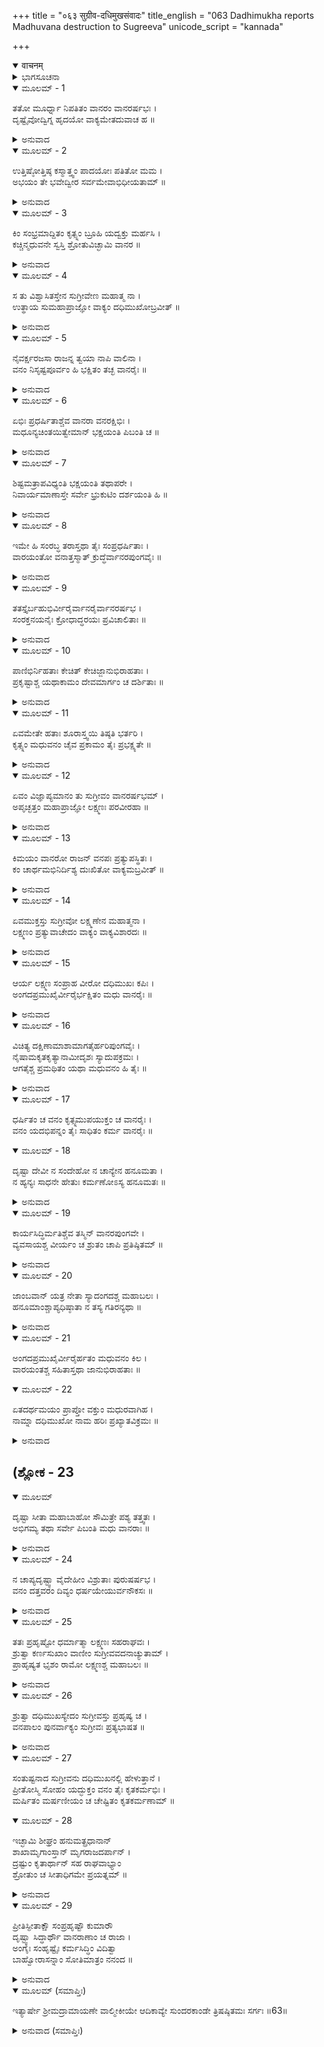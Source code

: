 +++
title = "०६३ सुग्रीव-दधिमुखसंवादः"
title_english = "063 Dadhimukha reports Madhuvana destruction to Sugreeva"
unicode_script = "kannada"

+++
<details open><summary>वाचनम्</summary>

<div class="audioEmbed"  caption="श्रीराम-हरिसीताराममूर्ति-घनपाठिभ्यां वचनम्" src="https://archive.org/download/Ramayana-recitation-Sriram-harisItArAmamUrti-Ghanapaati-v2/Kanda_5/Kanda_5_SK-063-Dadhimukha_reports_Madhuvana_destruction_to_Sugreeva.mp3"></div>
</details>



<details><summary>ಭಾಗಸೂಚನಾ</summary>

ಅಂಗದಾದಿಗಳು ಮಧುವನವನ್ನು ಧ್ವಂಸಮಾಡಿದ ವಾರ್ತೆಯನ್ನು ದಧಿಮುಖನು ಸುಗ್ರೀವನಿಗೆ ಹೇಳಿದುದು, ಅದರಿಂದ ಅಂಗದಾದಿಗಳು ಕೃತಕೃತ್ಯರಾಗಿ ಬಂದಿರುವರೆಂದು ಸುಗ್ರೀವನು ಊಹಿಸಿದುದು
</details>

<details open><summary>ಮೂಲಮ್ - 1</summary>

ತತೋ ಮೂರ್ಧ್ನಾ ನಿಪತಿತಂ ವಾನರಂ ವಾನರರ್ಷಭಃ ।  
ದೃಷ್ಟೈವೋದ್ವಿಗ್ನ ಹೃದಯೋ ವಾಕ್ಯಮೇತದುವಾಚ ಹ ॥
</details>

<details><summary>ಅನುವಾದ</summary>

ವಾನರಪ್ರಭುವಾದ ಸುಗ್ರೀವನು ತನಗೆ ಸಾಷ್ಟಾಂಗ ನಮಸ್ಕಾರ ಮಾಡುತ್ತಿದ್ದ ದಧಿಮುಖನನ್ನು ನೋಡಿ, ಉದ್ವಿಗ್ನಚಿತ್ತನಾಗಿ ಇಂತೆಂದನು—॥1॥
</details>

<details open><summary>ಮೂಲಮ್ - 2</summary>

ಉತ್ತಿಷ್ಠೋತ್ತಿಷ್ಠ ಕಸ್ಮಾತ್ತ್ವಂ ಪಾದಯೋಃ ಪತಿತೋ ಮಮ ।  
ಅಭಯಂ ತೇ ಭವೇದ್ವೀರ ಸರ್ವಮೇವಾಭಿಧೀಯತಾಮ್ ॥
</details>

<details><summary>ಅನುವಾದ</summary>

ದಧಿಮುಖನೇ! ಏಳು! ಎದ್ದೇಳು! ಹಿರಿಯವನಾದ ನೀನು ನನ್ನ ಕಾಲುಗಳಿಗೆ ಏಕೆ ನಮಸ್ಕರಿಸುತ್ತಿರುವೆ? ನಿನಗೆ ಅಭಯವನ್ನು ನೀಡಿರುವೆನು. ಏನು ನಡೆದಿದೆಯೇ ಅದೆಲ್ಲವನ್ನು ಸಮಗ್ರವಾಗಿ ಹೇಳು.॥2॥
</details>

<details open><summary>ಮೂಲಮ್ - 3</summary>

ಕಿಂ ಸಂಭ್ರಮಾದ್ದಿತಂ ಕೃತ್ಸ್ನಂ ಬ್ರೂಹಿ ಯದ್ವಕ್ತು ಮರ್ಹಸಿ ।  
ಕಚ್ಚಿನ್ಮಧುವನೇ ಸ್ವಸ್ತಿ ಶ್ರೋತುವಿಚ್ಛಾಮಿ ವಾನರ ॥
</details>

<details><summary>ಅನುವಾದ</summary>

ಎಲೈ ದಧಿಮುಖನೇ! ಏಕೆ ಭಯಪಡುವೆ? ನೀನು ಹೇಳಬೇಕಾಗಿರುವುದನ್ನು ಧೈರ್ಯವಾಗಿ ಹೇಳು ಮಧುವನದಲ್ಲಿ ಎಲ್ಲವೂ ಸುವ್ಯವಸ್ಥೆಯಿಂದ ಇರುವುದಲ್ಲವೆ? ಇವೆಲ್ಲವನ್ನು ನಿನ್ನಿಂದ ಕೇಳ ಬಯಸುತ್ತೇನೆ.॥3॥
</details>

<details open><summary>ಮೂಲಮ್ - 4</summary>

ಸ ತು ವಿಶ್ವಾಸಿತಸ್ತೇನ ಸುಗ್ರೀವೇಣ ಮಹಾತ್ಮ ನಾ ।  
ಉತ್ಥಾಯ ಸುಮಹಾಪ್ರಾಜ್ಞೋ ವಾಕ್ಯಂ ದಧಿಮುಖೋಬ್ರವೀತ್ ॥
</details>

<details><summary>ಅನುವಾದ</summary>

ಮಹಾತ್ಮನಾದ ಸುಗ್ರೀವನು ದಧಿಮುಖನಿಗೆ ಹೀಗೆ ಆಶ್ವಾಸನೆಯನ್ನಿತ್ತ ಬಳಿಕ, ಮಹಾ ಪ್ರಾಜ್ಞನಾದ ಅವನು ಎದ್ದು ಹೀಗೆ ಹೇಳತೊಡಗಿದನು.॥4॥
</details>

<details open><summary>ಮೂಲಮ್ - 5</summary>

ನೈವರ್ಕ್ಷರಜಸಾ ರಾಜನ್ನ ತ್ವಯಾ ನಾಪಿ ವಾಲಿನಾ ।  
ವನಂ ನಿಸೃಷ್ಟಪೂರ್ವಂ ಹಿ ಭಕ್ಷಿತಂ ತಚ್ಛ ವಾನರೈಃ ॥
</details>

<details><summary>ಅನುವಾದ</summary>

ಮಹಾರಾಜಾ! ನಿಮ್ಮ ತಂದೆ ಋಕ್ಷರಜಸನಾಗಲೀ, ನಿನ್ನಣ್ಣನಾದ ವಾಲಿಯಾಗಲೀ, ನಿನ್ನ ಆಳ್ವಿಕೆಯಲ್ಲಾಗಲೀ, ಇಷ್ಟರವರೆಗೆ ಮಧುವನವನ್ನು ಯಥೇಚ್ಛವಾಗಿ ಭಕ್ಷಿಸಲು ಯಾರಿಂದಲೂ ಸಾಧ್ಯವಾಗಲಿಲ್ಲ. ಆದರೆ ಆ ವನವನ್ನು ಇಂದು ವಾನರರು ಭಗ್ನಗೊಳಿಸಿದರು.॥5॥
</details>

<details open><summary>ಮೂಲಮ್ - 6</summary>

ಏಭಿಃ ಪ್ರಧರ್ಷಿತಾಶ್ಚೆವ ವಾನರಾ ವನರಕ್ಷಿಭಿಃ ।  
ಮಧೂನ್ಯಚಿಂತಯಿತ್ವೇಮಾನ್ ಭಕ್ಷಯಂತಿ ಪಿಬಂತಿ ಚ ॥
</details>

<details><summary>ಅನುವಾದ</summary>

ನಾನು ನನ್ನ ಈ ಸೇವಕರೊಡನೆ ಅವರನ್ನು ತಡೆಯಲು ಬಹಳವಾಗಿ ಪ್ರಯತ್ನಿಸಿದೆ. ಆದರೆ ಅವರು ನಮ್ಮನ್ನು ಲೆಕ್ಕಿಸದೆ ವನದಲ್ಲಿದ್ದ ಮಧುವನ್ನೆಲ್ಲ ಕುಡಿದುಬಿಟ್ಟರು. ಹಣ್ಣುಗಳನ್ನೆಲ್ಲ ತಿಂದುಬಿಟ್ಟರು.॥6॥
</details>

<details open><summary>ಮೂಲಮ್ - 7</summary>

ಶಿಷ್ಟಮತ್ರಾಪವಿಧ್ಯಂತಿ ಭಕ್ಷಯಂತಿ ತಥಾಪರೇ ।  
ನಿವಾರ್ಯಮಾಣಾಸ್ತೇ ಸರ್ವೇ ಭ್ರುಕುಟಿಂ ದರ್ಶಯಂತಿ ಹಿ ॥
</details>

<details><summary>ಅನುವಾದ</summary>

ಕೆಲವರು ಮಧುವನ್ನು ಕುಡಿದು, ಮಿಕ್ಕಿದುದನ್ನು ಅಲ್ಲಲ್ಲೇ ಎಸೆದುಬಿಡುತ್ತಿದ್ದರು. ಮತ್ತೆ ಕೆಲವರು ಭಕ್ಷಿಸುತ್ತಿದ್ದಾರೆ. ಕೆಲವರು ಪಡೆಯಲು ಬಳಿಗೆ ಹೋದವರನ್ನು ಹುಬ್ಬುಗಂಟಿಕ್ಕಿ ಬೆದರಿಸುತ್ತಿದ್ದರು.॥7॥
</details>

<details open><summary>ಮೂಲಮ್ - 8</summary>

ಇಮೇ ಹಿ ಸಂರಬ್ಧ ತರಾಸ್ತಥಾ ತೈಃ ಸಂಪ್ರಧರ್ಷಿತಾಃ ।  
ವಾರಯಂತೋ ವನಾತ್ತಸ್ಮಾತ್ ಕ್ರುದ್ಧೆರ್ವಾನರಪುಂಗವೈಃ ॥
</details>

<details><summary>ಅನುವಾದ</summary>

ಅವರ ಈ ಹೀನಕಾರ್ಯದಿಂದ ಕೋಪಗೊಂಡ ನಮ್ಮ ಕಾವಲುಗಾರರು ಅವರೊಡನೆ ಸಂಘರ್ಷಿಸಿದರು. ಕ್ರುದ್ಧರಾಗಿದ್ದ ಅವರೆಲ್ಲರೂ ನಮ್ಮನ್ನು ಮಧುವನದಿಂದ ಹೊರಗಟ್ಟಿದರು.॥8॥
</details>

<details open><summary>ಮೂಲಮ್ - 9</summary>

ತತಸ್ತೈರ್ಬಹುಭಿರ್ವೀರೈರ್ವಾನರೈರ್ವಾನರರ್ಷಭ ।  
ಸಂರಕ್ತನಯನೈಃ ಕ್ರೋಧಾದ್ಧರಯಃ ಪ್ರವಿಚಾಲಿತಾಃ ॥
</details>

<details><summary>ಅನುವಾದ</summary>

ಎಲೈ ಕಪಿರಾಜನೇ! ಬಳಿಕ ಅಂಗದಾದಿ ವಾನರ ಪ್ರಮುಖ ವೀರರು ಹೆಚ್ಚು ಮಂದಿಯಿದ್ದರು. ಅವರೆಲ್ಲರೂ ಕ್ರೋಧಾವೇಶದಿಂದ ಕಣ್ಣುಗಳನ್ನು ಕೆಂಪಗಾಗಿಸಿ ವನಪಾಲಕರಾದ ನಮ್ಮನ್ನು ಚೆನ್ನಾಗಿ ಥಳಿಸಿದರು.॥9॥
</details>

<details open><summary>ಮೂಲಮ್ - 10</summary>

ಪಾಣಿಭಿರ್ನಿಹತಾಃ ಕೇಚಿತ್ ಕೇಚಿಜ್ಜಾನುಭಿರಾಹತಾಃ ।  
ಪ್ರಕೃಷ್ಟಾಶ್ಚ ಯಥಾಕಾಮಂ ದೇವಮಾರ್ಗಂ ಚ ದರ್ಶಿತಾಃ ॥
</details>

<details><summary>ಅನುವಾದ</summary>

ಅವರು ನಮ್ಮ ಸೇವಕರನ್ನು ಕೈಗಳಿಂದಲೇ ಪ್ರಹರಿಸುತ್ತಿದ್ದರು. ಕೆಲವರು ಮೊಣಕಾಲುಗಳ ಮಧ್ಯದಲ್ಲಿ ಅವಚಿ, ಅತ್ತಲಿತ್ತ ಎಳೆದಾಡುತ್ತಿದ್ದರು. ಕೆಲವರು ಮನಬಂದಂತೆ ಆಕಾಶವನ್ನು ತೋರಿ ಮೇಲಕ್ಕೆಸೆಯುತ್ತಿದ್ದರು.॥10॥
</details>

<details open><summary>ಮೂಲಮ್ - 11</summary>

ಏವಮೇತೇ ಹತಾಃ ಶೂರಾಸ್ತ್ವಯಿ ತಿಷ್ಠತಿ ಭರ್ತರಿ ।  
ಕೃತ್ಸ್ನಂ ಮಧುವನಂ ಚೈವ ಪ್ರಕಾಮಂ ತೈಃ ಪ್ರಭಕ್ಷ್ಯತೇ ॥
</details>

<details><summary>ಅನುವಾದ</summary>

ನಿನ್ನಂತಹ ಒಡೆಯನಿರುವಾಗಲೂ ನಮ್ಮಲ್ಲಿ ಅನೇಕ ಶೂರರು ಅಸುನೀಗಿದರು. ಮಧುವನದಲ್ಲಿದ್ದ ಎಲ್ಲ ಮಧುವನ್ನು ಉಚ್ಛೃಂಖಲರಾಗಿ ಕುಡಿಯುತ್ತಲೇ ಇದ್ದಾರೆ. ಹಣ್ಣುಗಳನ್ನು ತಿನ್ನುತ್ತಲೇ ಇದ್ದಾರೆ.॥11॥
</details>

<details open><summary>ಮೂಲಮ್ - 12</summary>

ಏವಂ ವಿಜ್ಞಾಪ್ಯಮಾನಂ ತು ಸುಗ್ರೀವಂ ವಾನರರ್ಷಭಮ್ ।  
ಅಪೃಚ್ಛತ್ತಂ ಮಹಾಪ್ರಾಜ್ಞೋ ಲಕ್ಷ್ಮಣಃ ಪರವೀರಹಾ ॥
</details>

<details><summary>ಅನುವಾದ</summary>

ದಧಿಮುಖನು ಸುಗ್ರೀವರಾಜನ ಮುಂದೆ ಹೀಗೆ ವಿಜ್ಞಾಪಿಸಿಕೊಳ್ಳುತ್ತಿದ್ದಾಗ, ಶತ್ರುಹಂತಕನಾದ, ಮಹಾಪ್ರಾಜ್ಞನಾದ ಲಕ್ಷ್ಮಣ ಸ್ವಾಮಿಯು ಆ ವಾನರ ಪ್ರಭುವನ್ನು ಇಂತು ಪ್ರಶ್ನಿಸಿದನು.॥12॥
</details>

<details open><summary>ಮೂಲಮ್ - 13</summary>

ಕಿಮಯಂ ವಾನರೋ ರಾಜನ್ ವನಪಃ ಪ್ರತ್ಯುಪಸ್ಥಿತಃ ।  
ಕಂ ಚಾರ್ಥಮಭಿನಿರ್ದಿಶ್ಯ ದುಃಖಿತೋ ವಾಕ್ಯಮಬ್ರವೀತ್ ॥
</details>

<details><summary>ಅನುವಾದ</summary>

ಎಲೈ ವಾನರರಾಜನೇ! ವನಪಾಲಕನಾದ ಈ ವಾನರನು ಇಲ್ಲಿಗೇಕೆ ಬಂದಿರುವನು? ಇವನ ದುಃಖಕ್ಕೆ ಕಾರಣವೇನು? ಯಾವ ವಿಷಯವಾಗಿ ನಿನ್ನೊಡನೆ ಮಾತಾಡುತ್ತಿದ್ದಾನೆ?॥13॥
</details>

<details open><summary>ಮೂಲಮ್ - 14</summary>

ಏವಮುಕ್ತಸ್ತು ಸುಗ್ರೀವೋ ಲಕ್ಷ್ಮಣೇನ ಮಹಾತ್ಮನಾ ।  
ಲಕ್ಷ್ಮಣಂ ಪ್ರತ್ಯುವಾಚೇದಂ ವಾಕ್ಯಂ ವಾಕ್ಯವಿಶಾರದಃ ॥
</details>

<details><summary>ಅನುವಾದ</summary>

ಮಹಾತ್ಮನಾದ ಲಕ್ಷ್ಮಣನು ಈ ವಿಧವಾಗಿ ಪ್ರಶ್ನಿಸಿದಾಗ, ವಾಕ್ಯವಿಶಾರದನಾದ ಸುಗ್ರೀವನು ಹೀಗೆ ಉತ್ತರಿಸಿದನು.॥14॥
</details>

<details open><summary>ಮೂಲಮ್ - 15</summary>

ಆರ್ಯ ಲಕ್ಷ್ಮಣ ಸಂಪ್ರಾಹ ವೀರೋ ದಧಿಮುಖಃ ಕಪಿಃ ।  
ಅಂಗದಪ್ರಮುಖೈರ್ವೀರೈರ್ಭಕ್ಷಿತಂ ಮಧು ವಾನರೈಃ ॥
</details>

<details><summary>ಅನುವಾದ</summary>

ಪೂಜ್ಯನಾದ ಲಕ್ಷ್ಮಣಾ! ಅಂಗದನೇ ಮೊದಲಾದ ವೀರರು ಮಧುವನದಲ್ಲಿದ್ದ ಮಧುವನ್ನು ಪಾನಮಾಡಿ, ಫಲಗಳನ್ನು ಭಕ್ಷಿಸಿದರೆಂದು ಈ ದಧಿಮುಖನು ಹೇಳುತ್ತಿದ್ದಾನೆ.॥15॥
</details>

<details open><summary>ಮೂಲಮ್ - 16</summary>

ವಿಚಿತ್ಯ ದಕ್ಷಿಣಾಮಾಶಾಮಾಗತೈರ್ಹರಿಪುಂಗವೈಃ ।  
ನೈಷಾಮಕೃತಕೃತ್ಯಾನಾಮೀದೃಶಃ ಸ್ಯಾದುಪಕ್ರಮಃ ।  
ಆಗತೈಶ್ಚ ಪ್ರಮಥಿತಂ ಯಥಾ ಮಧುವನಂ ಹಿ ತೈಃ ॥
</details>

<details><summary>ಅನುವಾದ</summary>

ದಕ್ಷಿಣ ದಿಕ್ಕಿಗೆ ಹೋದ ಇವರುಗಳು ತಮ್ಮ ಕಾರ್ಯವಾದ ಸೀತಾನ್ವೇಷಣೆಯನ್ನು ಸಫಲಗೊಳಿಸದಿದ್ದರೆ ಇವರು ಈ ರೀತಿ ಮಧುವನವನ್ನು ನುಗ್ಗಿ ಮಧುಪಾನ ಮಾಡುತ್ತಿರಲಿಲ್ಲ.॥16॥
</details>

<details open><summary>ಮೂಲಮ್ - 17</summary>

ಧರ್ಷಿತಂ ಚ ವನಂ ಕೃತ್ಸ್ನಮುಪಯುಕ್ತಂ ಚ ವಾನರೈಃ ।  
ವನಂ ಯದಭಿಪನ್ನಂ ತೈಃ ಸಾಧಿತಂ ಕರ್ಮ ವಾನರೈಃ ॥
</details>

<details open><summary>ಮೂಲಮ್ - 18</summary>

ದೃಷ್ಟಾ ದೇವೀ ನ ಸಂದೇಹೋ ನ ಚಾನ್ಯೇನ ಹನೂಮತಾ ।  
ನ ಹ್ಯನ್ಯಃ ಸಾಧನೇ ಹೇತುಃ ಕರ್ಮಣೋಽಸ್ಯ ಹನೂಮತಃ ॥
</details>

<details><summary>ಅನುವಾದ</summary>

ಅಂಗದಾದಿ ವಾನರರು ತಮ್ಮನ್ನು ಅಡ್ಡಿಪಡಿಸಿದ ವನ ಪಾಲಕರನ್ನು ತಮ್ಮ ಮೊಣಕಾಲುಗಳಲ್ಲಿ ಬಲವಾಗಿ ಅಪ್ಪಚ್ಚಿಗೈದರು. ಮಹಾಬಲಶಾಲಿಯಾದ ಈ ದಧಿಮುಖ ವಾನರನನ್ನು ವನರಕ್ಷಣೆಗಾಗಿ, ವನಪಾಲಕರ ಮುಖಂಡನಾಗಿಯೂ ನಿಯಮಿಸಿದ್ದೆವು. ಅಂತಹ ಪ್ರಮುಖನಿಗೂ ಕೂಡ ಲಕ್ಷಕ್ಕೆ ತಾರದೆ ಈ ರೀತಿ ಮಾಡಬೇಕಿದ್ದರೆ ಸೀತೆಯನ್ನು ಕಂಡುಬಂದಿದ್ದಾರೆಂದೇ ತಿಳಿಯುತ್ತದೆ. ಇದರಲ್ಲಿ ಸಂದೇಹವೇ ಇಲ್ಲ. ಅವಳನ್ನು ನೋಡಿದವನೂ ಕೂಡ ಹನುಮಂತನೇ ಆಗಿರಬೇಕು ಎಂದು ಅನಿಸುತ್ತದೆ.॥17-18॥
</details>

<details open><summary>ಮೂಲಮ್ - 19</summary>

ಕಾರ್ಯಸಿದ್ಧಿರ್ಮತಿಶ್ಚೆವ ತಸ್ಮಿನ್ ವಾನರಪುಂಗವೇ ।  
ವ್ಯವಸಾಯಶ್ಚ ವೀರ್ಯಂ ಚ ಶ್ರುತಂ ಚಾಪಿ ಪ್ರತಿಷ್ಠಿತಮ್ ॥
</details>

<details><summary>ಅನುವಾದ</summary>

ಆ ಹನುಮಂತನಲ್ಲಿ ಕಾರ್ಯಸಾಧನ ಕೌಶಲ್ಯವು, ಪ್ರಜ್ಞೆಯು, ಪ್ರಯತ್ನಸಾಮರ್ಥ್ಯವು, ಶಾಸ್ತ್ರಜ್ಞಾನ ಇವೆಲ್ಲವುಗಳು ನೆಲೆಸಿವೆ. ಅದರಿಂದ ಈ ಕಾರ್ಯವನ್ನು ಸಾಧಿಸಿದವನು ಹನುಮಂತನೇ ಅಲ್ಲದೆ ಬೇರೆ ಯಾರೂ ಅಲ್ಲ.॥19॥
</details>

<details open><summary>ಮೂಲಮ್ - 20</summary>

ಜಾಂಬವಾನ್ ಯತ್ರ ನೇತಾ ಸ್ಯಾದಂಗದಶ್ಚ ಮಹಾಬಲಃ ।  
ಹನೂಮಾಂಶ್ಚಾಪ್ಯಧಿಷ್ಠಾತಾ ನ ತಸ್ಯ ಗತಿರನ್ಯಥಾ ॥
</details>

<details><summary>ಅನುವಾದ</summary>

ಪ್ರಜ್ಞಾಶಾಲಿಯಾದ ಜಾಂಬವಂತನು ನೇತಾರನಾಗಿರುವ, ಬಲಶಾಲಿಯಾದ ಅಂಗದನ ನಾಯಕತ್ವವಿರುವ, ಹನುಮಂತನು ಕಾರ್ಯ ನಿರ್ವಾಹಕನಾಗಿರುವ ಕಾರ್ಯವು ತಪ್ಪದೆ ಸಫಲವಾಗಿಯೇ ತೀರುವುದು. ಬೇರೇನು ಆಗಲು ಸಾಧ್ಯವೇ ಇಲ್ಲ. ಅದಕ್ಕಾಗಿಯೇ (ತಮ್ಮ ಕಾರ್ಯವು ಫಲಸಿದ ಬಗ್ಗೆ ) ಆ ಸಂತೋಷದಿಂದ ಅಂಗದಾದಿ ಪ್ರಮುಖವೀರರು ಆ ಮಧುವನವನ್ನು ಭಗ್ನಗೊಳಿಸಿರುವರು.॥20॥
</details>

<details open><summary>ಮೂಲಮ್ - 21</summary>

ಅಂಗದಪ್ರಮುಖೈರ್ವೀರೈರ್ಹತಂ ಮಧುವನಂ ಕಿಲ ।  
ವಾರಯಂತಶ್ಚ ಸಹಿತಾಸ್ತಥಾ ಜಾನುಭಿರಾಹತಾಃ ॥
</details>

<details open><summary>ಮೂಲಮ್ - 22</summary>

ಏತದರ್ಥಮಯಂ ಪ್ರಾಪ್ತೋ ವಕ್ತುಂ ಮಧುರವಾಗಿಹ ।  
ನಾಮ್ನಾ ದಧಿಮುಖೋ ನಾಮ ಹರಿಃ ಪ್ರಖ್ಯಾತವಿಕ್ರಮಃ ॥
</details>

<details><summary>ಅನುವಾದ</summary>

ಆ ವಾನರೋತ್ತಮರು ಸೀತಾದೇವಿಯನ್ನು ಹುಡುಕಲು ದಕ್ಷಿಣದಿಕ್ಕಿಗೆ ಹೋದವರು ಕೃತಾರ್ಥರಾಗಿ ಬಂದಿರುವುದರಿಂದ, ಇತರರು ಕಣ್ಣೆತ್ತಿಯೂ ನೋಡಲು ಸಾಧ್ಯವಿಲ್ಲದ ಆ ಮಧುವನವನ್ನು ಅವರು ಭಗ್ನಗೊಳಿಸಿರುವರು. ಆ ಕಪಿವೀರರು ಆ ವನದಲ್ಲಿನ ಫಲಗಳನ್ನು, ಮಧುವನ್ನು ತೃಪ್ತಿಯಾಗಿ ಸೇವಿಸಿರುವರು, ಅದರಿಂದ ಅದು ಪೂರ್ತಿಯಾಗಿ ಧ್ವಂಸವಾಯಿತು. ಅಷ್ಟೇ ಅಲ್ಲ, ಅವರನ್ನು ತಡೆಯಲು ಬಂದ ವನಪಾಲಕರನ್ನು, ದಂಡಿಸಿ, ತೊಡೆಗಳಿಂದ ಅವಚಿಬಿಟ್ಟಿರುವರು. ಇವನು ‘ದಧಿಮುಖ’ನೆಂಬ ವಾನರ ಪ್ರಮುಖನು. ಪ್ರಖ್ಯಾತನಾದ ಪರಾಕ್ರಮಶಾಲಿ. ಇವನು ವನಭಂಗ ವಿಷಯವನ್ನು, ತನ್ನ ಮೃದುಮಧುರ ವಚನಗಳಿಂದ ಈ ಶುಭವಾರ್ತೆಯನ್ನು ತಿಳಿಸಲಿಕ್ಕಾಗಿ ಇಲ್ಲಿಗೆ ಬಂದಿರುವನು.॥21-22॥
</details>

## (ಶ್ಲೋಕ - 23


<details open><summary>ಮೂಲಮ್</summary>

ದೃಷ್ಟಾ ಸೀತಾ ಮಹಾಬಾಹೋ ಸೌಮಿತ್ರೇ ಪಶ್ಯ ತತ್ತ್ವತಃ ।  
ಅಭಿಗಮ್ಯ ತಥಾ ಸರ್ವೇ ಪಿಬಂತಿ ಮಧು ವಾನರಾಃ ॥
</details>

<details><summary>ಅನುವಾದ</summary>

ಎಲೈ ಮಹಾಬಾಹುವೇ! ಲಕ್ಷ್ಮಣಾ! ‘‘ಸೀತಾದೇವಿಯು ಕಂಡುಬಂದಿರುವಳು ಇದು ಖಂಡಿತವಾಗಿ ಸತ್ಯವಾಗಿದೆ.’’ ಇದನ್ನು ನೀನು ಪೂರ್ತಿಯಾಗಿ ನಂಬು. ಅಂಗದಾದಿ ವಾನರರೆಲ್ಲರೂ ಕಾರ್ಯವನ್ನು ಸಾಧಿಸಿ ಬಂದು, ಸಂತೋಷದಿಂದ ವನದಲ್ಲಿದ್ದ ಮಧುವನ್ನು ಕುಡಿದುದೇ ಇದಕ್ಕೆ ಸಾಕ್ಷಿಯಾಗಿದೆ.॥23॥
</details>

<details open><summary>ಮೂಲಮ್ - 24</summary>

ನ ಚಾಪ್ಯದೃಷ್ಟ್ವಾ ವೈದೇಹೀಂ ವಿಶ್ರುತಾಃ ಪುರುಷರ್ಷಭ ।  
ವನಂ ದತ್ತವರಂ ದಿವ್ಯಂ ಧರ್ಷಯೇಯುರ್ವನೌಕಸಃ ॥
</details>

<details><summary>ಅನುವಾದ</summary>

ಪುರುಷಶ್ರೇಷ್ಠನೇ! ಸುವಿಖ್ಯಾತರಾದ ಆ ವಾನರಶ್ರೇಷ್ಠರು ಸೀತಾದೇವಿಯನ್ನು ನೋಡದೆಯೇ ಬಂದಿದ್ದರೆ, ಬ್ರಹ್ಮದೇವರು ವರರೂಪದಲ್ಲಿ ಕೊಟ್ಟಿರುವ ಈ ಮಧುವನವನ್ನು ಖಂಡಿತವಾಗಿ ಹಾಳುಮಾಡುತ್ತಿರಲಿಲ್ಲ.॥24॥
</details>

<details open><summary>ಮೂಲಮ್ - 25</summary>

ತತಃ ಪ್ರಹೃಷ್ಟೋ ಧರ್ಮಾತ್ಮಾ ಲಕ್ಷ್ಮಣಃ ಸಹರಾಘವಃ ।  
ಶ್ರುತ್ವಾ ಕರ್ಣಸುಖಾಂ ವಾಣೀಂ ಸುಗ್ರೀವವದನಾಚ್ಯುತಾಮ್ ।  
ಪ್ರಾಹೃಷ್ಯತ ಭೃಶಂ ರಾಮೋ ಲಕ್ಷ್ಮಣಶ್ಚ ಮಹಾಬಲಃ ॥
</details>

<details><summary>ಅನುವಾದ</summary>

ಸುಗ್ರೀವನ ಮುಖಾರವಿಂದದಿಂದ ಹೊರಟ ಕರ್ಣಾನಂದಕರವಾದ ಮಾತನ್ನು ಕೇಳಿ ಧರ್ಮಾತ್ಮರಾದ ರಾಮ-ಲಕ್ಷ್ಮಣರು ಪರಮ ಸಂತೋಷಭರಿತರಾದರು.॥25॥
</details>

<details open><summary>ಮೂಲಮ್ - 26</summary>

ಶ್ರುತ್ವಾ ದಧಿಮುಖಸ್ಯೇದಂ ಸುಗ್ರೀವಸ್ತು ಪ್ರಹೃಷ್ಯ ಚ ।  
ವನಪಾಲಂ ಪುನರ್ವಾಕ್ಯಂ ಸುಗ್ರೀವಃ ಪ್ರತ್ಯಭಾಷತ ॥
</details>

<details><summary>ಅನುವಾದ</summary>

ದಧಿಮುಖನು ಹೇಳಿದ ಮಾತುಗಳನ್ನು ಕೇಳಿ, ಶ್ರೀರಾಮನೂ, ಲಕ್ಷ್ಮಣನೂ ಹೆಚ್ಚಾಗಿ ಆನಂದಿತರಾದರು. ಸುಗ್ರೀವನೂ ಹರ್ಷಭರಿತನಾದನು.॥26॥
</details>

<details open><summary>ಮೂಲಮ್ - 27</summary>

ಸಂತುಷ್ಟನಾದ ಸುಗ್ರೀವನು ದಧಿಮುಖನಲ್ಲಿ ಹೇಳುತ್ತಾನೆ  ।  
ಪ್ರೀತೋಸ್ಮಿ ಸೋಹಂ ಯದ್ಭುಕ್ತಂ ವನಂ ತೈಃ ಕೃತಕರ್ಮಭಿಃ ।  
ಮರ್ಷಿತಂ ಮರ್ಷಣೀಯಂ ಚ ಚೇಷ್ಟಿತಂ ಕೃತಕರ್ಮಣಾಮ್ ॥
</details>

<details open><summary>ಮೂಲಮ್ - 28</summary>

ಇಚ್ಛಾಮಿ ಶೀಘ್ರಂ ಹನುಮತ್ಪ್ರಧಾನಾನ್  
ಶಾಖಾಮೃಗಾಂಸ್ತಾನ್ ಮೃಗರಾಜದರ್ಪಾನ್ ।  
ದ್ರಷ್ಟುಂ ಕೃತಾರ್ಥಾನ್ ಸಹ ರಾಘವಾಭ್ಯಾಂ  
ಶ್ರೋತುಂ ಚ ಸೀತಾಧಿಗಮೇ ಪ್ರಯತ್ನಮ್ ॥
</details>

<details><summary>ಅನುವಾದ</summary>

ಮಾವಾ! ಕಾರ್ಯವನ್ನು ಸಾಧಿಸಿಕೊಂಡು ಬಂದಿರುವ ಅಂಗದಾದಿ ವಾನರ ಪ್ರಮುಖರು ಮಧುವನ್ನು ಪಾನಮಾಡಿದುದಕ್ಕಾಗಿ ನಾನು ಪ್ರೀತನಾಗಿದ್ದೇನೆ. ಈ ಶುಭಸಮಾಚಾರ ತಿಳಿಸಿದ ನಿನ್ನ ಮೇಲೆಯೂ ಪ್ರಸನ್ನನಾಗಿರುವೆನು. ಕಾರ್ಯವನ್ನು ಸಾಧಿಸಿಕೊಂಡು ಬಂದಿರುವ ವಾನರರ ಕೃತ್ಯವನ್ನು (ಮಧುವನವನ್ನು ನಾಶಗೊಳಿಸಿದುದು) ನಾವು ಸಹಿಸಲೇಬೇಕು. ಹನುಮಂತನೇ ಮೊದಲಾದ ವಾನರ ಪ್ರಮುಖರೆಲ್ಲರನ್ನು ಶೀಘ್ರವಾಗಿ ಈ ಕಡೆ ಕಳಿಸಿಕೊಡು. ಸಿಂಹಪರಾಕ್ರಮಿಗಳಾದ ಹನುಮದಾದಿ ವಾನರರೆಲ್ಲರೂ ಕೃತಾರ್ಥರಾಗಿ ಬಂದಿರುವರು. ಅವರೆಲ್ಲರನ್ನು ಬೇಗನೇ ನೋಡಲು ಬಯಸುತ್ತಿರುವೆನು. ಸೀತೆಯನ್ನು ಕಾಣಲು ಅವರುಮಾಡಿರುವ ಪ್ರಯತ್ನವನ್ನು ರಾಮ-ಲಕ್ಷ್ಮಣರೊಡನೆ ಕೇಳಬೇಕೆಂಬ ಕುತೂಹಲವುಳ್ಳವನಾಗಿದ್ದೇನೆ.॥27-28॥
</details>

<details open><summary>ಮೂಲಮ್ - 29</summary>

ಪ್ರೀತಿಸ್ಫೀತಾಕ್ಷೌ ಸಂಪ್ರಹೃಷ್ಟೌ ಕುಮಾರೌ  
ದೃಷ್ಟ್ವಾ ಸಿದ್ಧಾರ್ಥೌ ವಾನರಾಣಾಂ ಚ ರಾಜಾ ।  
ಅಂಗೈಃ ಸಂಹೃಷ್ಟೈಃ ಕರ್ಮಸಿದ್ಧಿಂ ವಿದಿತ್ವಾ  
ಬಾಹ್ವೋರಾಸನ್ನಾಂ ಸೋತಿಮಾತ್ರಂ ನನಂದ ॥
</details>

<details><summary>ಅನುವಾದ</summary>

ಹೀಗೆ ಹೇಳಿ ಸುಗ್ರೀವನು ದಧಿಮುಖವನ್ನು ಕಳಿಸಿಕೊಟ್ಟನು. ರಾಮಲಕ್ಷ್ಮಣರಿಬ್ಬರೂ ಒಳ್ಳೆಯ ಸಮಾಚಾರವನ್ನು ಕೇಳಿ, ತಮ್ಮ ಮನೋರಥವು ಫಲಿಸಿತೆಂದು ಸಂತೋಷದಿಂದ ಪುಲಕಿತರಾದರು, ಅವರ ಕಣ್ಣುಗಳು ಅರಳಿದ್ದವು. ಅಂತಹ ರಾಮ ಲಕ್ಷ್ಮಣರನ್ನು ನೋಡಿ ಸುಗ್ರೀವನ ಅಂಗಾಂಗಗಳೆಲ್ಲವೂ ಸಂತುಷ್ಟರಾದುವು. ಅದರಿಂದ ಕಾರ್ಯಸಿದ್ಧಿಯಾಗುವುದೆಂದು, ವಿಜಯವು ಹಸ್ತಗತವಾಗುವುದೆಂದು ಭಾವಿಸಿ ಆನಂದತುಂದಿಲನಾದನು.॥29॥
</details>

<details open><summary>ಮೂಲಮ್ (ಸಮಾಪ್ತಿಃ)</summary>

ಇತ್ಯಾರ್ಷೇ ಶ್ರೀಮದ್ರಾಮಾಯಣೇ ವಾಲ್ಮೀಕೀಯೇ ಆದಿಕಾವ್ಯೇ ಸುಂದರಕಾಂಡೇ ತ್ರಿಷಷ್ಠಿತಮಃ ಸರ್ಗಃ ॥63॥
</details>

<details><summary>ಅನುವಾದ (ಸಮಾಪ್ತಿಃ)</summary>

ಮಹರ್ಷಿವಾಲ್ಮೀಕಿ ವಿರಚಿತ ಆದಿಕಾವ್ಯವಾದ ಶ್ರೀಮದ್ರಾಮಾಯಣದ ಸುಂದರಕಾಂಡದಲ್ಲಿ ಅರವತ್ತಮೂರನೆಯ ಸರ್ಗವು ಮುಗಿಯಿತು.
</details>
